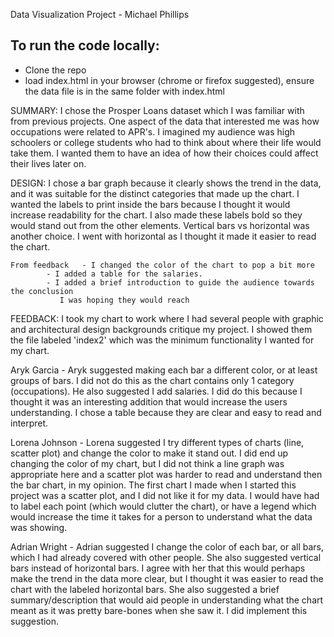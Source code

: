 Data Visualization Project - Michael Phillips

## To run the code locally:
  * Clone the repo
  * load index.html in your browser (chrome or firefox suggested), ensure the data file is
  in the same folder with index.html

SUMMARY: I chose the Prosper Loans dataset which I was familiar with from previous 
projects. One aspect of the data that interested me was how occupations were related to APR's.
I imagined my audience was high schoolers or college students who had to think about where their 
life would take them. I wanted them to have an idea of how their choices could affect their lives
later on.

DESIGN: I chose a bar graph because it clearly shows the trend in the data, and it was suitable
for the distinct categories that made up the chart. I wanted the labels to print inside the bars 
because I thought it would increase readability for the chart. I also made these labels bold so they
would stand out from the other elements. Vertical bars vs horizontal was another choice. I went with
horizontal as I thought it made it easier to read the chart.

	From feedback   - I changed the color of the chart to pop a bit more
			- I added a table for the salaries. 
			- I added a brief introduction to guide the audience towards the conclusion
			   I was hoping they would reach

FEEDBACK: I took my chart to work where I had several people with graphic and architectural design
backgrounds critique my project. I showed them the file labeled 'index2' which was the minimum
functionality I wanted for my chart.

Aryk Garcia - Aryk suggested making each bar a different color, or at least groups of bars. I did not
do this as the chart contains only 1 category (occupations). He also suggested I add salaries. I did
do this because I thought it was an interesting addition that would increase the users understanding.
I chose a table because they are clear and easy to read and interpret.

Lorena Johnson - Lorena suggested I try different types of charts (line, scatter plot) and change the 
color to make it stand out. I did end up changing the color of my chart, but I did not think a line
graph was appropriate here and a scatter plot was harder to read and understand then the bar chart,
in my opinion. The first chart I made when I started this project was a scatter plot, and I did not
like it for my data. I would have had to label each point (which would clutter the chart), 
or have a legend which would increase the time it takes for a person to understand what the data was
showing. 

Adrian Wright - Adrian suggested I change the color of each bar, or all bars, which I had already 
covered with other people. She also suggested vertical bars instead of horizontal bars. I agree with
her that this would perhaps make the trend in the data more clear, but I thought it was easier to 
read the chart with the labeled horizontal bars. She also suggested a brief summary/description that 
would aid people in understanding what the chart meant as it was pretty bare-bones when she saw it. I 
did implement this suggestion.

 
